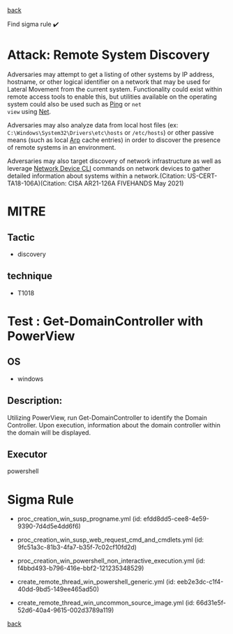 
[back](../index.md)

Find sigma rule :heavy_check_mark: 

# Attack: Remote System Discovery 

Adversaries may attempt to get a listing of other systems by IP address, hostname, or other logical identifier on a network that may be used for Lateral Movement from the current system. Functionality could exist within remote access tools to enable this, but utilities available on the operating system could also be used such as  [Ping](https://attack.mitre.org/software/S0097) or <code>net view</code> using [Net](https://attack.mitre.org/software/S0039).

Adversaries may also analyze data from local host files (ex: <code>C:\Windows\System32\Drivers\etc\hosts</code> or <code>/etc/hosts</code>) or other passive means (such as local [Arp](https://attack.mitre.org/software/S0099) cache entries) in order to discover the presence of remote systems in an environment.

Adversaries may also target discovery of network infrastructure as well as leverage [Network Device CLI](https://attack.mitre.org/techniques/T1059/008) commands on network devices to gather detailed information about systems within a network.(Citation: US-CERT-TA18-106A)(Citation: CISA AR21-126A FIVEHANDS May 2021)  


# MITRE
## Tactic
  - discovery


## technique
  - T1018


# Test : Get-DomainController with PowerView
## OS
  - windows


## Description:
Utilizing PowerView, run Get-DomainController to identify the Domain Controller. Upon execution, information about the domain controller within the domain will be displayed.


## Executor
powershell

# Sigma Rule
 - proc_creation_win_susp_progname.yml (id: efdd8dd5-cee8-4e59-9390-7d4d5e4dd6f6)

 - proc_creation_win_susp_web_request_cmd_and_cmdlets.yml (id: 9fc51a3c-81b3-4fa7-b35f-7c02cf10fd2d)

 - proc_creation_win_powershell_non_interactive_execution.yml (id: f4bbd493-b796-416e-bbf2-121235348529)

 - create_remote_thread_win_powershell_generic.yml (id: eeb2e3dc-c1f4-40dd-9bd5-149ee465ad50)

 - create_remote_thread_win_uncommon_source_image.yml (id: 66d31e5f-52d6-40a4-9615-002d3789a119)



[back](../index.md)
